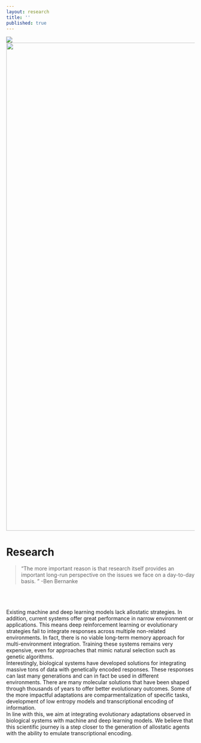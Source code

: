 ```yaml
---
layout: research
title: ''
published: true
---
```



<div class="bg">
  <img src="{{ site.baseurl }}/images/nebula.jpg"> 
</div>

<div class="center">
  <img src="{{ site.baseurl }}/images/nebula.jpg" width="1300px" height="auto" border="0" alt="">
</div>

# Research 
> “The more important reason is that research itself provides an important long-run perspective on the issues we face on a day-to-day basis. ” -Ben Bernanke

<br>
<br>
<br>
Existing machine and deep learning models lack allostatic strategies. In addition, current systems offer 
great performance in narrow environment or applications. This means deep reinforcement learning or 
evolutionary strategies fail to integrate responses across multiple non-related environments. In fact, there is 
no viable long-term memory approach for multi-environment integration. Training these systems remains 
very expensive, even for approaches that mimic natural selection such as genetic algorithms. 
<br>
Interestingly, biological systems have developed solutions for integrating massive tons of data with  
genetically encoded responses. These responses can last many generations and can in fact be used in  
different environments. There are many molecular solutions that have been shaped through thousands of 
years to offer better evolutionary outcomes. Some of the more impactful adaptations are 
comparmentalization of specific tasks, development of low entropy models and transcriptional encoding 
of information. 
  <br>
In line with this, we aim at integrating evolutionary adaptations observed in biological systems with machine 
and deep learning models. We believe that this scientific journey is a step closer to the generation of 
allostatic agents with the ability to emulate transcriptional encoding. 


